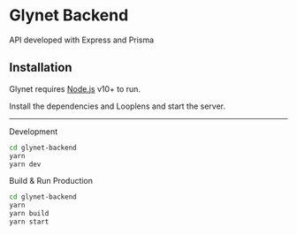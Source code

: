 # Glynet Backend

API developed with Express and Prisma

## Installation

Glynet requires [Node.js](https://nodejs.org/) v10+ to run.

Install the dependencies and Looplens and start the server.

---

Development
```sh
cd glynet-backend
yarn
yarn dev
```

Build & Run Production
```sh
cd glynet-backend
yarn
yarn build
yarn start
```
